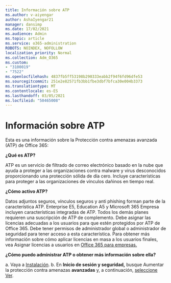 ```yaml
---
title: Información sobre ATP
ms.author: v-aiyengar
author: AshaIyengar21
manager: dansimp
ms.date: 17/02/2021
ms.audience: Admin
ms.topic: article
ms.service: o365-administration
ROBOTS: NOINDEX, NOFOLLOW
localization_priority: Normal
ms.collection: Adm_O365
ms.custom:
- "3100019"
- "7522"
ms.openlocfilehash: 4837fb5ff53198b290333eabb2f94f6fd96dfe53
ms.sourcegitcommit: 251e2e82571fb3bb1fbe3dbf7bfca30e004b3373
ms.translationtype: MT
ms.contentlocale: es-ES
ms.lasthandoff: 03/05/2021
ms.locfileid: "50465008"
---
```

# <a name="learn-about-atp"></a>Información sobre ATP

Esta es una información sobre la Protección contra amenazas avanzada (ATP) de Office 365:

**¿Qué es ATP?**

ATP es un servicio de filtrado de correo electrónico basado en la nube que ayuda a proteger a las organizaciones contra malware y virus desconocidos proporcionando una protección sólida de día cero. Incluye características para proteger a las organizaciones de vínculos dañinos en tiempo real.

**¿Cómo activo ATP?**

Datos adjuntos seguros, vínculos seguros y anti phishing forman parte de la característica ATP. Enterprise E5, Education A5 y Microsoft 365 Empresa incluyen características integradas de ATP. Todos los demás planes requieren una suscripción de ATP de complemento. Debe asignar las licencias adecuadas a los usuarios para que estén protegidos por ATP de Office 365. Debe tener permisos de administrador global o administrador de seguridad para tener acceso a esta característica. Para obtener más información sobre cómo aplicar licencias en masa a los usuarios finales, vea Asignar licencias a usuarios en [Office 365 para empresas.](https://go.microsoft.com/fwlink/?linkid=2093435)

**¿Cómo puedo administrar ATP o obtener más información sobre ella?**

a. Vaya a [Instalación](https://go.microsoft.com/fwlink/p/?linkid=2075721).
b. En **Inicio de sesión y seguridad,** busque Aumentar la protección contra amenazas **avanzadas** y, a continuación, [seleccione Ver](https://go.microsoft.com/fwlink/?linkid=2109302).
